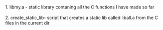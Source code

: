 <br> 1. libmy.a - static library contaning all the C functions I have made so far </br>
<br> 2. create_static_lib- script that creates a static lib called liball.a from the C files in the current dir </br>
